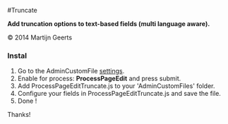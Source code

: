 #Truncate

**Add truncation options to text-based fields (multi language aware).**

© 2014 Martijn Geerts

### Instal

1. Go to the AdminCustomFile [settings](/processwire/module/edit?name=AdminCustomFiles).
2. Enable for process: **ProcessPageEdit** and press submit.
3. Add ProcessPageEditTruncate.js to your 'AdminCustomFiles' folder.
4. Configure your fields in ProcessPageEditTruncate.js and save the file.
5. Done !

Thanks!
